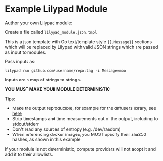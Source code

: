 # Example Lilypad Module

Author your own Lilypad module:

Create a file called `lilypad_module.json.tmpl`

This is a json template with Go text/template style `{{.Message}}` sections which will be replaced by Lilypad with valid JSON strings which are passed as input to modules.

Pass inputs as:

```
lilypad run github.com/username/repo:tag -i Message=moo
```

Inputs are a map of strings to strings.

**YOU MUST MAKE YOUR MODULE DETERMINISTIC**

Tips:
* Make the output reproducible, for example for the diffusers library, see [here](https://huggingface.co/docs/diffusers/using-diffusers/reproducibility)
* Strip timestamps and time measurements out of the output, including to stdout/stderr
* Don't read any sources of entropy (e.g. /dev/random)
* When referencing docker images, you MUST specify their sha256 hashes, as shown in this example

If your module is not deterministic, compute providers will not adopt it and add it to their allowlists.
